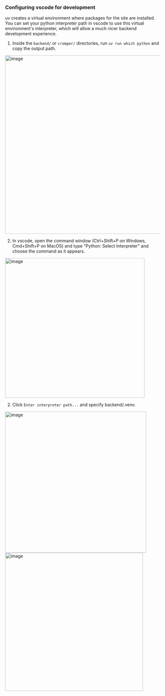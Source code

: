 ### Configuring vscode for development

uv creates a virtual environment where packages for the site are installed. You can set your python interpreter path in vscode to use this virtual environment's interpreter, which will allow a much nicer backend development experience.

1. Inside the `backend/` or `cromper/` directories, run `uv run which python` and copy the output path.

<img width="580" alt="image" src="https://user-images.githubusercontent.com/2985314/190146150-4ac8ecdd-dcfa-4e8e-a8b2-4913044aa088.png">

2. In vscode, open the command window (Ctrl+Shift+P on Windows, Cmd+Shift+P on MacOS) and type "Python: Select Interpreter" and choose the command as it appears.

<img width="454" alt="image" src="https://user-images.githubusercontent.com/2985314/190146241-9df7da65-9425-465c-9143-c7a8afeb4e53.png">

2. Click `Enter interpreter path...` and specify backend/.venv.

<img width="459" alt="image" src="https://user-images.githubusercontent.com/2985314/190146308-bd4559a8-8587-4896-93a2-64f48ff50b76.png">
<img width="449" alt="image" src="https://user-images.githubusercontent.com/2985314/190146714-b2feb535-d6cd-4113-a889-37cfaa65e7bb.png">
